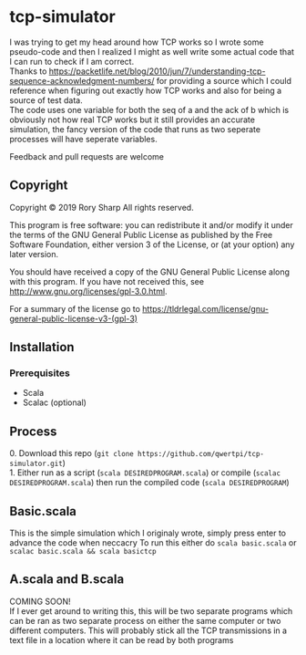 # tcp-simulator
I was trying to get my head around how TCP works so I wrote some pseudo-code and then I realized I might as well write some actual code that I can run to check if I am correct.  
Thanks to https://packetlife.net/blog/2010/jun/7/understanding-tcp-sequence-acknowledgment-numbers/ for providing a source which I could reference when figuring out exactly how TCP works and also for being a source of test data.  
The code uses one variable for both the seq of a and the ack of b which is obviously not how real TCP works but it still provides an accurate simulation, the fancy version of the code that runs as two seperate processes will have seperate variables.

Feedback and pull requests are welcome
## Copyright
Copyright © 2019  Rory Sharp All rights reserved.

This program is free software: you can redistribute it and/or modify
it under the terms of the GNU General Public License as published by
the Free Software Foundation, either version 3 of the License, or
(at your option) any later version.

You should have received a copy of the GNU General Public License
along with this program.  If you have not received this, see <http://www.gnu.org/licenses/gpl-3.0.html>.

For a summary of the license go to https://tldrlegal.com/license/gnu-general-public-license-v3-(gpl-3)
## Installation
### Prerequisites
* Scala
* Scalac (optional)
## Process
0\. Download this repo (`git clone https://github.com/qwertpi/tcp-simulator.git`)  
1\. Either run as a script (`scala DESIREDPROGRAM.scala`) or compile (`scalac DESIREDPROGRAM.scala`) then run the compiled code (`scala DESIREDPROGRAM`)
## Basic.scala
This is the simple simulation which I originaly wrote, simply press enter to advance the code when neccacry
To run this either do `scala basic.scala` or `scalac basic.scala && scala basictcp`
## A.scala and B.scala
COMING SOON!  
If I ever get around to writing this, this will be two separate programs which can be ran as two separate process on either the same computer or two different computers. This will probably stick all the TCP transmissions in a text file in a location where it can be read by both programs
